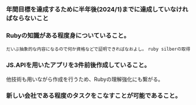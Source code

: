 ### 年間目標を達成するために半年後(2024/1)までに達成していなければならないこと

### Rubyの知識がある程度身についていること。
`だいぶ抽象的な内容になるので何か資格などで証明できればなおよし。`
`ruby silberの取得`

### JS.APIを用いたアプリを3件前後作成していること。

他技術も用いながら作成を行うため、Rubyの理解強化にも繋がる。

### 新しい会社である程度のタスクをこなすことが可能であること。
